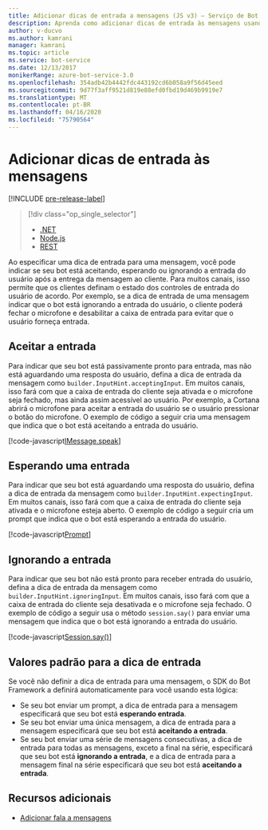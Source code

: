 ```yaml
---
title: Adicionar dicas de entrada a mensagens (JS v3) – Serviço de Bot
description: Aprenda como adicionar dicas de entrada às mensagens usando o SDK do Bot Framework para .NET.
author: v-ducvo
ms.author: kamrani
manager: kamrani
ms.topic: article
ms.service: bot-service
ms.date: 12/13/2017
monikerRange: azure-bot-service-3.0
ms.openlocfilehash: 354adb42b4442fdc443192cd6b058a9f56d45eed
ms.sourcegitcommit: 9d77f3aff9521d819e88efd0fbd19d469b9919e7
ms.translationtype: MT
ms.contentlocale: pt-BR
ms.lasthandoff: 04/16/2020
ms.locfileid: "75790564"
---
```

# <a name="add-input-hints-to-messages"></a>Adicionar dicas de entrada às mensagens

[!INCLUDE [pre-release-label](../includes/pre-release-label-v3.md)]

> [!div class="op_single_selector"]
> - [.NET](../dotnet/bot-builder-dotnet-add-input-hints.md)
> - [Node.js](../nodejs/bot-builder-nodejs-send-input-hints.md)
> - [REST](../rest-api/bot-framework-rest-connector-add-input-hints.md)

Ao especificar uma dica de entrada para uma mensagem, você pode indicar se seu bot está aceitando, esperando ou ignorando a entrada do usuário após a entrega da mensagem ao cliente. Para muitos canais, isso permite que os clientes definam o estado dos controles de entrada do usuário de acordo. Por exemplo, se a dica de entrada de uma mensagem indicar que o bot está ignorando a entrada do usuário, o cliente poderá fechar o microfone e desabilitar a caixa de entrada para evitar que o usuário forneça entrada.

## <a name="accepting-input"></a>Aceitar a entrada

Para indicar que seu bot está passivamente pronto para entrada, mas não está aguardando uma resposta do usuário, defina a dica de entrada da mensagem como `builder.InputHint.acceptingInput`. Em muitos canais, isso fará com que a caixa de entrada do cliente seja ativada e o microfone seja fechado, mas ainda assim acessível ao usuário. Por exemplo, a Cortana abrirá o microfone para aceitar a entrada do usuário se o usuário pressionar o botão do microfone. O exemplo de código a seguir cria uma mensagem que indica que o bot está aceitando a entrada do usuário.

[!code-javascript[IMessage.speak](../includes/code/node-input-hints.js#InputHintAcceptingInput)]

## <a name="expecting-input"></a>Esperando uma entrada

Para indicar que seu bot está aguardando uma resposta do usuário, defina a dica de entrada da mensagem como `builder.InputHint.expectingInput`. Em muitos canais, isso fará com que a caixa de entrada do cliente seja ativada e o microfone esteja aberto. O exemplo de código a seguir cria um prompt que indica que o bot está esperando a entrada do usuário.

[!code-javascript[Prompt](../includes/code/node-input-hints.js#InputHintExpectingInput)]

## <a name="ignoring-input"></a>Ignorando a entrada

Para indicar que seu bot não está pronto para receber entrada do usuário, defina a dica de entrada da mensagem como `builder.InputHint.ignoringInput`. Em muitos canais, isso fará com que a caixa de entrada do cliente seja desativada e o microfone seja fechado. O exemplo de código a seguir usa o método `session.say()` para enviar uma mensagem que indica que o bot está ignorando a entrada do usuário.

[!code-javascript[Session.say()](../includes/code/node-input-hints.js#InputHintIgnoringInput)]

## <a name="default-values-for-input-hint"></a>Valores padrão para a dica de entrada

Se você não definir a dica de entrada para uma mensagem, o SDK do Bot Framework a definirá automaticamente para você usando esta lógica: 

- Se seu bot enviar um prompt, a dica de entrada para a mensagem especificará que seu bot está **esperando entrada**.</li>
- Se seu bot enviar uma única mensagem, a dica de entrada para a mensagem especificará que seu bot está **aceitando a entrada**.</li>
- Se seu bot enviar uma série de mensagens consecutivas, a dica de entrada para todas as mensagens, exceto a final na série, especificará que seu bot está **ignorando a entrada**, e a dica de entrada para a mensagem final na série especificará que seu bot está **aceitando a entrada**.

## <a name="additional-resources"></a>Recursos adicionais

- [Adicionar fala a mensagens](bot-builder-nodejs-text-to-speech.md)
